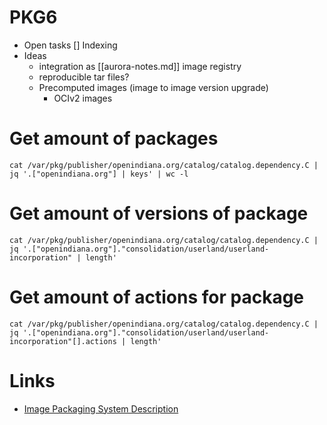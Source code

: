 
# PKG6
- Open tasks
  [] Indexing
- Ideas
  - integration as [[aurora-notes.md]] image registry
  - reproducible tar files?
  - Precomputed images (image to image version upgrade)
    - OCIv2 images

# Get amount of packages
`cat /var/pkg/publisher/openindiana.org/catalog/catalog.dependency.C | jq '.["openindiana.org"] | keys' | wc -l`
# Get amount of versions of package 
`cat /var/pkg/publisher/openindiana.org/catalog/catalog.dependency.C | jq '.["openindiana.org"]."consolidation/userland/userland-incorporation" | length'`
# Get amount of actions for package
`cat /var/pkg/publisher/openindiana.org/catalog/catalog.dependency.C | jq '.["openindiana.org"]."consolidation/userland/userland-incorporation"[].actions | length'`

# Links
- [Image Packaging System Description](https://docs.oracle.com/cd/E23824_01/html/E21796/pkg-5.html)